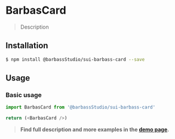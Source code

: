 # BarbasCard

> Description

<!-- ![](./assets/preview.png) -->

## Installation

```sh
$ npm install @barbassStudio/sui-barbass-card --save
```

## Usage

### Basic usage
```js
import BarbasCard from '@barbassStudio/sui-barbass-card'

return (<BarbasCard />)
```


> **Find full description and more examples in the [demo page](#).**
